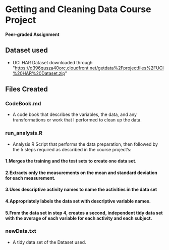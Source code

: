 # Getting and Cleaning Data Course Project
#### Peer-graded Assignment

## Dataset used
- UCI HAR Dataset downloaded through "https://d396qusza40orc.cloudfront.net/getdata%2Fprojectfiles%2FUCI%20HAR%20Dataset.zip"

## Files Created
### CodeBook.md
- A code book that describes the variables, the data, and any transformations or work that I performed to clean up the data.

### run_analysis.R
- Analysis R Script that performs the data preparation, then followed by the 5 steps required as described in the course project’s: 
#### 1.Merges the training and the test sets to create one data set.
#### 2.Extracts only the measurements on the mean and standard deviation for each measurement.
#### 3.Uses descriptive activity names to name the activities in the data set
#### 4.Appropriately labels the data set with descriptive variable names.
#### 5.From the data set in step 4, creates a second, independent tidy data set with the average of each variable for each activity and each subject.

### newData.txt
- A tidy data set of the Dataset used.
